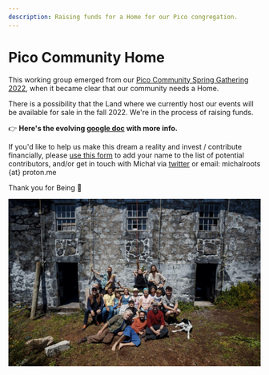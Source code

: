 ```yaml
---
description: Raising funds for a Home for our Pico congregation.
---
```


# Pico Community Home
This working group emerged from our [Pico Community Spring Gathering 2022](/projects/spring-gathering-2022.md), when it became clear that our community needs a Home.

There is a possibility that the Land where we currently host our events will be available for sale in the fall 2022. We're in the process of raising funds.

👉 **Here's the evolving [google doc](https://docs.google.com/document/d/1Zbz3Ka5x7zVrJwBafn2mdW2oqRrdxNXoIMzwTkZiFIY/edit?usp=sharing) with more info.**

If you'd like to help us make this dream a reality and invest / contribute financially, please [use this form](https://airtable.com/shrq3gXnx1lBggwi8) to add your name to the list of potential contributors, and/or get in touch with Michał via [twitter](https://twitter.com/michalkorzonek) or email: michalroots {at} proton.me

Thank you for Being 💜

![Group Photo](/.gitbook/assets/spring-2022-group-photo.jpeg)
